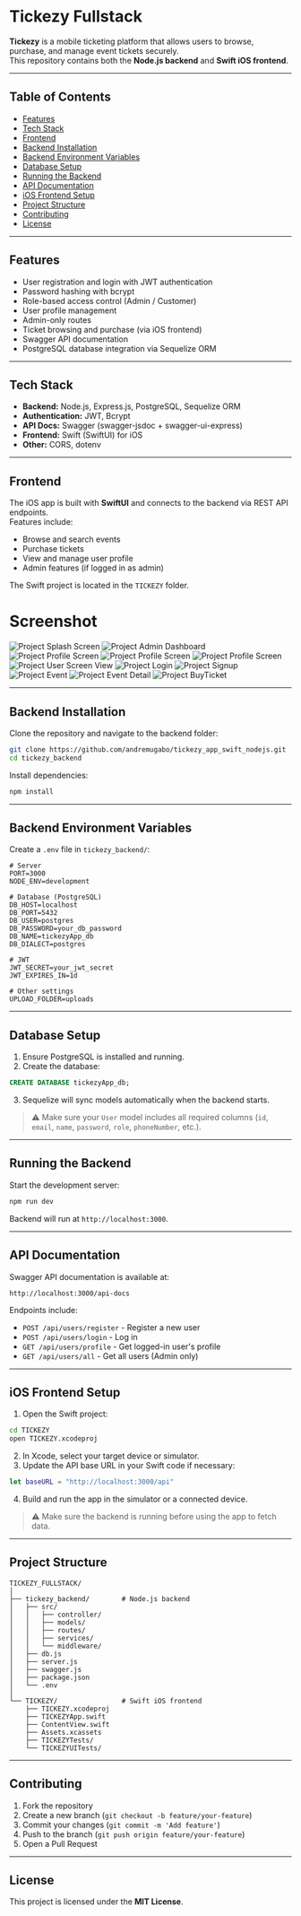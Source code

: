 # Tickezy Fullstack

**Tickezy** is a mobile ticketing platform that allows users to browse, purchase, and manage event tickets securely.  
This repository contains both the **Node.js backend** and **Swift iOS frontend**.

---

## Table of Contents
- [Features](#features)
- [Tech Stack](#tech-stack)
- [Frontend](#frontend)
- [Backend Installation](#backend-installation)
- [Backend Environment Variables](#backend-environment-variables)
- [Database Setup](#database-setup)
- [Running the Backend](#running-the-backend)
- [API Documentation](#api-documentation)
- [iOS Frontend Setup](#ios-frontend-setup)
- [Project Structure](#project-structure)
- [Contributing](#contributing)
- [License](#license)

---

## Features
- User registration and login with JWT authentication
- Password hashing with bcrypt
- Role-based access control (Admin / Customer)
- User profile management
- Admin-only routes
- Ticket browsing and purchase (via iOS frontend)
- Swagger API documentation
- PostgreSQL database integration via Sequelize ORM

---

## Tech Stack
- **Backend:** Node.js, Express.js, PostgreSQL, Sequelize ORM  
- **Authentication:** JWT, Bcrypt  
- **API Docs:** Swagger (swagger-jsdoc + swagger-ui-express)  
- **Frontend:** Swift (SwiftUI) for iOS  
- **Other:** CORS, dotenv

---

## Frontend

The iOS app is built with **SwiftUI** and connects to the backend via REST API endpoints.  
Features include:  

- Browse and search events
- Purchase tickets
- View and manage user profile
- Admin features (if logged in as admin)

The Swift project is located in the `TICKEZY` folder.


# Screenshot 

![Project Splash Screen](./screenshort/splashScreen.png)
![Project Admin Dashboard](./screenshort/admindashboard.png)
![Project Profile Screen](./screenshort/profile.png)
![Project Profile Screen](./screenshort/profileone.png)
![Project Profile Screen](./screenshort/profiletwo.png)
![Project User Screen View](./screenshort/usedispacth.png)
![Project Login](./screenshort/login.png)
![Project Signup](./screenshort/signup.png)
![Project Event](./screenshort/events.png)
![Project Event Detail](./screenshort/eventdetails.png)
![Project BuyTicket](./screenshort/buyticket.png)

---

## Backend Installation

Clone the repository and navigate to the backend folder:

```bash
git clone https://github.com/andremugabo/tickezy_app_swift_nodejs.git
cd tickezy_backend
````

Install dependencies:

```bash
npm install
```

---

## Backend Environment Variables

Create a `.env` file in `tickezy_backend/`:

```env
# Server
PORT=3000
NODE_ENV=development

# Database (PostgreSQL)
DB_HOST=localhost
DB_PORT=5432
DB_USER=postgres
DB_PASSWORD=your_db_password
DB_NAME=tickezyApp_db
DB_DIALECT=postgres

# JWT
JWT_SECRET=your_jwt_secret
JWT_EXPIRES_IN=1d

# Other settings
UPLOAD_FOLDER=uploads
```

---

## Database Setup

1. Ensure PostgreSQL is installed and running.
2. Create the database:

```sql
CREATE DATABASE tickezyApp_db;
```

3. Sequelize will sync models automatically when the backend starts.

> ⚠️ Make sure your `User` model includes all required columns (`id`, `email`, `name`, `password`, `role`, `phoneNumber`, etc.).

---

## Running the Backend

Start the development server:

```bash
npm run dev
```

Backend will run at `http://localhost:3000`.

---

## API Documentation

Swagger API documentation is available at:

```
http://localhost:3000/api-docs
```

Endpoints include:

* `POST /api/users/register` - Register a new user
* `POST /api/users/login` - Log in
* `GET /api/users/profile` - Get logged-in user's profile
* `GET /api/users/all` - Get all users (Admin only)

---

## iOS Frontend Setup

1. Open the Swift project:

```bash
cd TICKEZY
open TICKEZY.xcodeproj
```

2. In Xcode, select your target device or simulator.
3. Update the API base URL in your Swift code if necessary:

```swift
let baseURL = "http://localhost:3000/api"
```

4. Build and run the app in the simulator or a connected device.

> ⚠️ Make sure the backend is running before using the app to fetch data.

---

## Project Structure

```
TICKEZY_FULLSTACK/
│
├── tickezy_backend/        # Node.js backend
│   ├── src/
│   │   ├── controller/
│   │   ├── models/
│   │   ├── routes/
│   │   ├── services/
│   │   └── middleware/
│   ├── db.js
│   ├── server.js
│   ├── swagger.js
│   ├── package.json
│   └── .env
│
└── TICKEZY/                # Swift iOS frontend
    ├── TICKEZY.xcodeproj
    ├── TICKEZYApp.swift
    ├── ContentView.swift
    ├── Assets.xcassets
    ├── TICKEZYTests/
    └── TICKEZYUITests/
```

---

## Contributing

1. Fork the repository
2. Create a new branch (`git checkout -b feature/your-feature`)
3. Commit your changes (`git commit -m 'Add feature'`)
4. Push to the branch (`git push origin feature/your-feature`)
5. Open a Pull Request

---

## License

This project is licensed under the **MIT License**.


